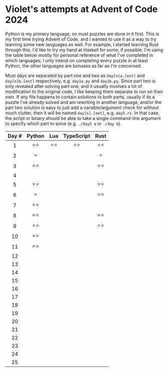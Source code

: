 # Violet's attempts at Advent of Code 2024

Python is my primary language, so must puzzles are done in it first. This is my first time trying Advent of Code, and I wanted to use it as a way to try learning some new languages as well. For example, I started learning Rust through this. I'd like to try my hand at Haskell for some, if possible. I'm using the table below mostly for personal reference of what I've completed in which languages; I only intend on completing every puzzle in at least Python, the other languages are bonuses as far as I'm concerned.

Most days are separated by part one and two as `day[n]a.[ext]` and `day[n]b.[ext]` respectively, e.g. `day1a.py` and `day1b.py`. Since part two is only revealed after solving part one, and it usually involves a lot of modification to the original code, I like keeping them separate to run on their own. If any file happens to contain solutions to both parts, usually if its a puzzle I've already solved and am rewriting in another language, and/or the part two solution is easy to just add a variable/argument check for without much clutter, then it will be named `day[n].[ext]`, e.g. `day5.rs`. In that case, the script or binary should be able to take a single command-line argument to specify which part to solve (e.g. `./day5 a` or `./day b`).

| Day # | Python | Lua | TypeScript | Rust |
|:-:    |:-:     | :-: | :-:        |:-:   |
|1      |⭐⭐|⭐⭐|⭐⭐|⭐⭐|
|2      |⭐|||⭐|
|3      |⭐⭐|||⭐⭐|
|4      |||||
|5      |⭐⭐|||⭐⭐|
|6      |⭐|||⭐⭐|
|7      |⭐⭐||||
|8      |⭐⭐|||⭐⭐|
|9      |⭐⭐|||⭐⭐|
|10     |⭐⭐||||
|11     |⭐⭐||||
|12     |||||
|13     |||||
|14     |||||
|15     |||||
|16     |||||
|17     |||||
|18     |||||
|19     |||||
|20     |||||
|21     |||||
|22     |||||
|23     |||||
|24     |||||
|25     |||||
